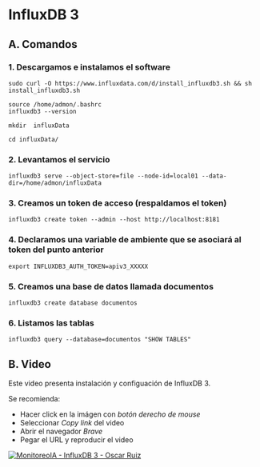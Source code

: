 # InfluxDB 3

## A. Comandos 

### 1. Descargamos e instalamos el software
    sudo curl -O https://www.influxdata.com/d/install_influxdb3.sh && sh install_influxdb3.sh
  
    source /home/admon/.bashrc
    influxdb3 --version
  
    mkdir  influxData
  
    cd influxData/


### 2. Levantamos el servicio
    influxdb3 serve --object-store=file --node-id=local01 --data-dir=/home/admon/influxData

### 3. Creamos un token de acceso (respaldamos el token)
    influxdb3 create token --admin --host http://localhost:8181

### 4. Declaramos una variable de ambiente que se asociará al token del punto anterior
    export INFLUXDB3_AUTH_TOKEN=apiv3_XXXXX

### 5. Creamos una base de datos llamada documentos
    influxdb3 create database documentos

### 6. Listamos las tablas
    influxdb3 query --database=documentos "SHOW TABLES"


## B. Video
Este video presenta instalación y configuación de InfluxDB 3.

Se recomienda:
- Hacer click en la imágen con *botón derecho de mouse*
- Seleccionar *Copy link* del video
- Abrir el navegador *Brave*
- Pegar el URL y reproducir el video

[![ MonitoreoIA - InfluxDB 3 - Oscar Ruiz ](https://i.ytimg.com/vi/IbWKj72ifxI/hqdefault.jpg?sqp=-oaymwEnCNACELwBSFryq4qpAxkIARUAAIhCGAHYAQHiAQoIGBACGAY4AUAB&rs=AOn4CLA5zqS3EuEXf9HneHWOyVnCc0FoGA)](https://www.youtube.com/watch?v=IbWKj72ifxI)
